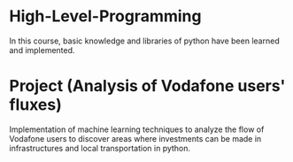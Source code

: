 # High-Level-Programming

In this course, basic knowledge and libraries of python have been learned and implemented.

# Project (Analysis of Vodafone users' fluxes)

Implementation of machine learning techniques to analyze the flow of Vodafone users to discover areas where investments can be made in infrastructures and local transportation in python.
